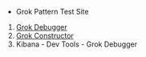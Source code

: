 - Grok Pattern Test Site <br>
1. [Grok Debugger](grokdebug.herokuapp.com/discover?#)<br>
2. [Grok Constructor](grokconstructor.appspot.com/do/match?example=2)<br>
3. Kibana - Dev Tools - Grok Debugger<br>
